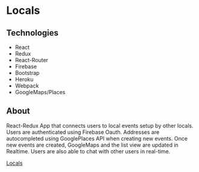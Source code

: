 # Locals 

## Technologies
* React
* Redux
* React-Router
* Firebase
* Bootstrap
* Heroku
* Webpack
* GoogleMaps/Places

## About
React-Redux App that connects users to local events setup by other locals. Users are authenticated using Firebase Oauth. Addresses are autocompleted using GooglePlaces API when creating new events. Once new events are created, GoogleMaps and the list view are updated in Realtime. Users are also able to chat with other users in real-time.

[Locals](https://join-locals.herokuapp.com/)


